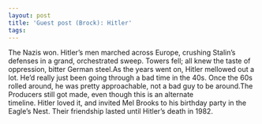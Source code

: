 ```yaml
---
layout: post
title: 'Guest post (Brock): Hitler'
tags: 
---
```

The Nazis won. Hitler’s men marched across Europe, crushing Stalin’s defenses in a grand, orchestrated sweep. Towers fell; all knew the taste of oppression, bitter German steel.As the years went on, Hitler mellowed out a lot. He’d really just been going through a bad time in the 40s. Once the 60s rolled around, he was pretty approachable, not a bad guy to be around.The Producers still got made, even though this is an alternate timeline. Hitler loved it, and invited Mel Brooks to his birthday party in the Eagle’s Nest. Their friendship lasted until Hitler’s death in 1982.
